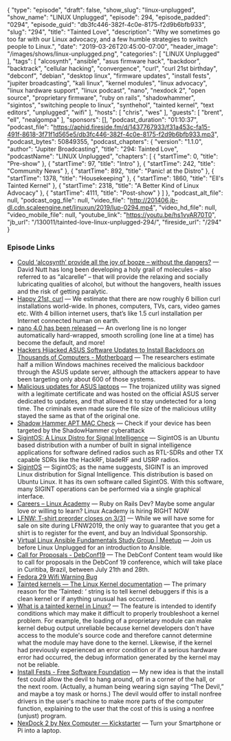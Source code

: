 {
  "type": "episode",
  "draft": false,
  "show_slug": "linux-unplugged",
  "show_name": "LINUX Unplugged",
  "episode": 294,
  "episode_padded": "0294",
  "episode_guid": "db3fc446-382f-4c0e-8175-f2d9b6bfb933",
  "slug": "294",
  "title": "Tainted Love",
  "description": "Why we sometimes go too far with our Linux advocacy, and a few humble strategies to switch people to Linux.",
  "date": "2019-03-26T20:45:00-07:00",
  "header_image": "/images/shows/linux-unplugged.png",
  "categories": [
    "LINUX Unplugged"
  ],
  "tags": [
    "alcosynth",
    "ansible",
    "asus firmware hack",
    "backdoor",
    "backtrack",
    "cellular hacking",
    "convergence",
    "curl",
    "curl 21st birthday",
    "debconf",
    "debian",
    "desktop linux",
    "firmware updates",
    "install fests",
    "jupiter broadcasting",
    "kali linux",
    "kernel modules",
    "linux advocacy",
    "linux hardware support",
    "linux podcast",
    "nano",
    "nexdock 2",
    "open source",
    "proprietary firmware",
    "ruby on rails",
    "shadowhammer",
    "sigintos",
    "switching people to linux",
    "synthehol",
    "tainted kernel",
    "text editors",
    "unplugged",
    "wifi"
  ],
  "hosts": [
    "chris",
    "wes"
  ],
  "guests": [
    "brent",
    "ell",
    "nealgompa"
  ],
  "sponsors": [],
  "podcast_duration": "01:10:37",
  "podcast_file": "https://aphid.fireside.fm/d/1437767933/f31a453c-fa15-491f-8618-3f71f1d565e5/db3fc446-382f-4c0e-8175-f2d9b6bfb933.mp3",
  "podcast_bytes": 50849355,
  "podcast_chapters": {
    "version": "1.1.0",
    "author": "Jupiter Broadcasting",
    "title": "294: Tainted Love",
    "podcastName": "LINUX Unplugged",
    "chapters": [
      {
        "startTime": 0,
        "title": "Pre-show"
      },
      {
        "startTime": 97,
        "title": "Intro"
      },
      {
        "startTime": 242,
        "title": "Community News"
      },
      {
        "startTime": 892,
        "title": "Panic! at the Distro"
      },
      {
        "startTime": 1378,
        "title": "Housekeeping"
      },
      {
        "startTime": 1860,
        "title": "Ell's Tainted Kernel"
      },
      {
        "startTime": 2318,
        "title": "A Better Kind of Linux Advocacy"
      },
      {
        "startTime": 4111,
        "title": "Post-show"
      }
    ]
  },
  "podcast_alt_file": null,
  "podcast_ogg_file": null,
  "video_file": "http://201406.jb-dl.cdn.scaleengine.net/linuxun/2019/lup-0294.mp4",
  "video_hd_file": null,
  "video_mobile_file": null,
  "youtube_link": "https://youtu.be/hs1vyAR70T0",
  "jb_url": "/130011/tainted-love-linux-unplugged-294/",
  "fireside_url": "/294"
}


### Episode Links

  * [Could ‘alcosynth’ provide all the joy of booze – without the dangers?](https://www.theguardian.com/science/2019/mar/26/an-innocent-drink-could-alcosynth-provide-all-the-joy-of-booze-without-the-dangers "Could ‘alcosynth’ provide all the joy of booze – without the dangers?") — David Nutt has long been developing a holy grail of molecules – also referred to as “alcarelle” – that will provide the relaxing and socially lubricating qualities of alcohol, but without the hangovers, health issues and the risk of getting paralytic.
  * [Happy 21st, curl](https://daniel.haxx.se/blog/2019/03/20/happy-21st-curl/ "Happy 21st, curl") — We estimate that there are now roughly 6 billion curl installations world-wide. In phones, computers, TVs, cars, video games etc. With 4 billion internet users, that’s like 1.5 curl installation per Internet connected human on earth.
  * [nano 4.0 has been released](http://lists.gnu.org/archive/html/info-gnu/2019-03/msg00006.html "nano 4.0 has been released") — An overlong line is no longer automatically hard-wrapped, smooth scrolling (one line at a time) has become the default, and more!
  * [Hackers Hijacked ASUS Software Updates to Install Backdoors on Thousands of Computers - Motherboard](https://motherboard.vice.com/en_us/article/pan9wn/hackers-hijacked-asus-software-updates-to-install-backdoors-on-thousands-of-computers "Hackers Hijacked ASUS Software Updates to Install Backdoors on Thousands of Computers - Motherboard") — The researchers estimate half a million Windows machines received the malicious backdoor through the ASUS update server, although the attackers appear to have been targeting only about 600 of those systems.
  * [Malicious updates for ASUS laptops](https://www.kaspersky.com/blog/shadow-hammer-teaser/26149/ "Malicious updates for ASUS laptops") — The trojanized utility was signed with a legitimate certificate and was hosted on the official ASUS server dedicated to updates, and that allowed it to stay undetected for a long time. The criminals even made sure the file size of the malicious utility stayed the same as that of the original one.
  * [Shadow Hammer APT MAC Check](https://shadowhammer.kaspersky.com/ "Shadow Hammer APT MAC Check") — Check if your device has been targeted by the ShadowHammer cyberattack
  * [SigintOS: A Linux Distro for Signal Intelligence](https://www.rtl-sdr.com/sigintos-a-linux-distro-for-signal-intelligence/ "SigintOS: A Linux Distro for Signal Intelligence") — SigintOS is an Ubuntu based distribution with a number of built in signal intelligence applications for software defined radios such as RTL-SDRs and other TX capable SDRs like the HackRF, bladeRF and USRP radios. 
  * [SigintOS](https://www.sigintos.com/about/ "SigintOS") — SigintOS; as the name suggests, SIGINT is an improved Linux distribution for Signal Intelligence. This distribution is based on Ubuntu Linux. It has its own software called SigintOS. With this software, many SIGINT operations can be performed via a single graphical interface.
  * [Careers – Linux Academy](https://linuxacademy.com/careers/ "Careers – Linux Academy") — Ruby on Rails Dev? Maybe some angular love or willing to learn? Linux Academy is hiring RIGHT NOW
  * [LFNW: T-shirt preorder closes on 3/31](http://blog.lfnw.org/2019/03/25/closing-individual-sponsorship.html "LFNW: T-shirt preorder closes on 3/31") — While we will have some for sale on site during LFNW2019, the only way to guarantee that you get a shirt is to register for the event, and buy an Individual Sponsorship. 
  * [Virtual Linux Ansible Fundamentals Study Group | Meetup](https://www.meetup.com/jupiterbroadcasting/events/259368642/ "Virtual Linux Ansible Fundamentals Study Group | Meetup") — Join us before Linux Unplugged for an introduction to Ansible. 
  * [Call for Proposals - DebConf19](https://debconf19.debconf.org/cfp/ "Call for Proposals - DebConf19") — The DebConf Content team would like to call for proposals in the DebConf 19 conference, which will take place in Curitiba, Brazil, between July 21th and 28th. 
  * [Fedora 29 Wifi Warning Bug](https://bugzilla.redhat.com/show_bug.cgi?id=1659800 "Fedora 29 Wifi Warning Bug")
  * [Tainted kernels — The Linux Kernel documentation](https://www.kernel.org/doc/html/v4.20/admin-guide/tainted-kernels.html "Tainted kernels — The Linux Kernel documentation") — The primary reason for the ‘Tainted: ‘ string is to tell kernel debuggers if this is a clean kernel or if anything unusual has occurred. 
  * [What is a tainted kernel in Linux?](https://unix.stackexchange.com/questions/118116/what-is-a-tainted-kernel-in-linux/118117#118117 "What is a tainted kernel in Linux?") — The feature is intended to identify conditions which may make it difficult to properly troubleshoot a kernel problem. For example, the loading of a proprietary module can make kernel debug output unreliable because kernel developers don't have access to the module's source code and therefore cannot determine what the module may have done to the kernel. Likewise, if the kernel had previously experienced an error condition or if a serious hardware error had occurred, the debug information generated by the kernel may not be reliable.
  * [Install Fests - Free Software Foundation](https://www.gnu.org/philosophy/install-fest-devil "Install Fests - Free Software Foundation") — My new idea is that the install fest could allow the devil to hang around, off in a corner of the hall, or the next room. (Actually, a human being wearing sign saying “The Devil,” and maybe a toy mask or horns.) The devil would offer to install nonfree drivers in the user's machine to make more parts of the computer function, explaining to the user that the cost of this is using a nonfree (unjust) program.
  * [NexDock 2 by Nex Computer — Kickstarter](https://www.kickstarter.com/projects/nexcomputer/nexdock-2 "NexDock 2 by Nex Computer — Kickstarter") — Turn your Smartphone or Pi into a laptop.


